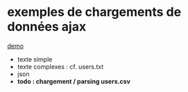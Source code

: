 # exemples de chargements de données ajax

[demo](http://simplon-lyon.fr/exemples/ajax/chargements/index.html)

- texte simple
- texte complexes : cf. users.txt
- json
- **todo : chargement / parsing users.csv**
